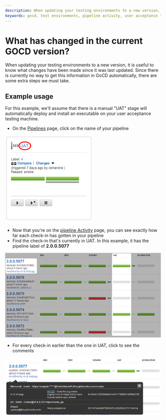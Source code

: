 ```yaml
---
description: When updating your testing environments to a new version, it is useful to know what changes have been made since it was last updated.
keywords: gocd, test environments, pipeline activity, user acceptance testing
---
```



# What has changed in the current GOCD version?

When updating your testing environments to a new version, it is useful to know what changes have been made since it was last updated. Since there is currently no way to get this information in GoCD automatically, there are some extra steps we must take.

## Example usage

For this example, we'll assume that there is a manual "UAT" stage will automatically deploy and install an executable on your user acceptance testing machine.

-   On the [Pipelines](../navigation/pipelines_dashboard_page.md) page, click on the name of your pipeline

![](../resources/images/1_click_pipeline_name.png)

-   Now that you're on the [pipeline Activity](../navigation/pipeline_activity_page.md) page, you can see exactly how far each check-in has gotten in your pipeline
-   Find the check-in that's currently in UAT. In this example, it has the pipeline label of **2.0.0.5077**

![](../resources/images/2_find_in_uat.png)

-   For every check-in earlier than the one in UAT, click to see the comments

![](../resources/images/3_click_modifications.png)
